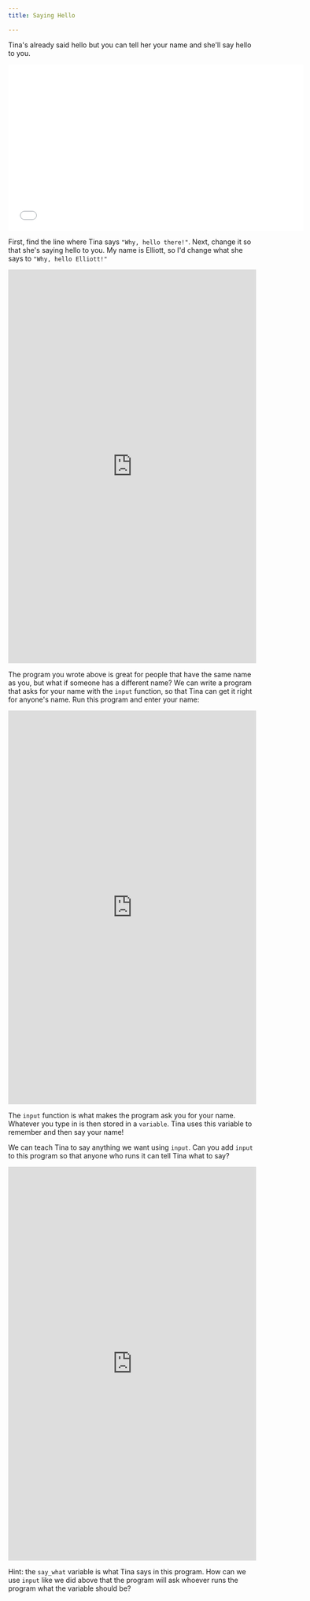 ```yaml
---
title: Saying Hello

---
```



Tina's already said hello but you can tell her your name and she'll say hello to you.

<iframe src="//player.vimeo.com/video/107445354?title=0&amp;byline=0&amp;portrait=0" width="600" height="338" frameborder="0" webkitallowfullscreen mozallowfullscreen allowfullscreen></iframe>

First, find the line where Tina says `"Why, hello there!"`.  Next, change it so that she's saying hello to you.  My name is Elliott, so I'd change what she says to `"Why, hello Elliott!"`

<iframe width="100%" height="800" src="https://trinket.io/tools/1.0/jekyll/embed/python#code=import%20turtle%0Atina%20%3D%20turtle.Turtle%28%29%0Atina.shape%28%27turtle%27%29%0A%0Atina.penup%28%29%0Atina.forward%2820%29%0Atina.write%28%22Why%2C%20hello%20there%21%22%29%0Atina.backward%2820%29" frameborder="0" marginwidth="0" marginheight="0" allowfullscreen></iframe>

The program you wrote above is great for people that have the same name as you, but what if someone has a different name?  We can write a program that asks for your name with the `input` function, so that Tina can get it right for anyone's name.  Run this program and enter your name:

<iframe width="100%" height="800" src="https://trinket.io/tools/1.0/jekyll/embed/python#code=import%20turtle%0Atina%20%3D%20turtle.Turtle%28%29%0Atina.shape%28%27turtle%27%29%0A%0Ayour_name%20%3D%20input%28%22What%27s%20your%20name%3F%22%29%0A%0Atina.penup%28%29%0Atina.forward%2820%29%0Atina.write%28%22Why%2C%20hello%2C%20%22%20%2B%20your_name%20%2B%20%22%21%22%29%0Atina.backward%2820%29" frameborder="0" marginwidth="0" marginheight="0" allowfullscreen></iframe>

The `input` function is what makes the program ask you for your name.  Whatever you type in is then stored in a `variable`.  Tina uses this variable to remember and then say your name!

We can teach Tina to say anything we want using `input`.  Can you add `input` to this program so that anyone who runs it can tell Tina what to say?

<iframe width="100%" height="800" src="https://trinket.io/tools/1.0/jekyll/embed/python#code=import%20turtle%0Atina%20%3D%20turtle.Turtle%28%29%0Atina.shape%28%27turtle%27%29%0A%0Asay_what%20%3D%20%22What%20should%20I%20say%3F%22%0A%0Atina.penup%28%29%0Atina.forward%2820%29%0Atina.write%28say_what%29%0Atina.backward%2820%29" frameborder="0" marginwidth="0" marginheight="0" allowfullscreen></iframe>

Hint: the `say_what` variable is what Tina says in this program. How can we use `input` like we did above that the program will ask whoever runs the program what the variable should be?
